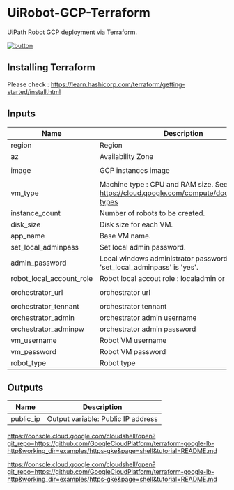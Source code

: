 # UiRobot-GCP-Terraform
 UiPath Robot GCP deployment via Terraform.

 [![button](http://gstatic.com/cloudssh/images/open-btn.png)](https://console.cloud.google.com/cloudshell/open?git_repo=https://github.com/hteo1337/UiRobot-GCP-Terraform&working_dir=UiRobot-GCP-Terraform&page=shell&tutorial=README.md)

## Installing Terraform
Please check : https://learn.hashicorp.com/terraform/getting-started/install.html


 
## Inputs

| Name | Description | Type | Default | Required |
|------|-------------|:----:|:-----:|:-----:|
| region | Region | string | `"us-west1"` | yes |
| az | Availability Zone | string | `"us-west1-a"` | yes |
| image | GCP instances image | string | `"windows-server-2016-dc-v20190620"` | yes |
| vm\_type | Machine type : CPU and RAM size. See https://cloud.google.com/compute/docs/machine-types | string | `"n1-standard-4"` | yes |
| instance\_count | Number of robots to be created. | string | `"2"` | yes |
| disk\_size | Disk size for each VM. | string | `"50"` | yes |
| app\_name | Base VM name. | string | `"uirobot"` | yes |
| set\_local\_adminpass | Set local admin password. | string | `"yes"` | yes |
| admin\_password | Local windows administrator password. If variable 'set_local_adminpass' is 'yes'. | string | `"Local@dminP@55!*"` | yes |
| robot\_local\_account\_role | Robot local accout role : localadmin or localuser | string | `"localadmin"` | yes |
| orchestrator\_url | orchestrator url | string | `"https://corp-orchestrator.com"` | yes |
| orchestrator\_tennant | orchestrator tennant | string | `"default"` | yes |
| orchestrator\_admin | orchestrator admin username | string | `"admin"` | yes |
| orchestrator\_adminpw | orchestrator admin password | string | `"Orc@dminP@55!*"` | yes |
| vm\_username | Robot VM username | string | `"uirobot"` | yes |
| vm\_password | Robot VM password | string | `"UiRobot@dminP@55!"` | yes |
| robot\_type | Robot type | string | `"Unattended"` | yes |

## Outputs

| Name | Description |
|------|-------------|
| public\_ip | Output variable: Public IP address |





https://console.cloud.google.com/cloudshell/open?git_repo=https://github.com/GoogleCloudPlatform/terraform-google-lb-http&working_dir=examples/https-gke&page=shell&tutorial=README.md


https://console.cloud.google.com/cloudshell/open?git_repo=https://github.com/GoogleCloudPlatform/terraform-google-lb-http&working_dir=examples/https-gke&page=shell&tutorial=README.md





